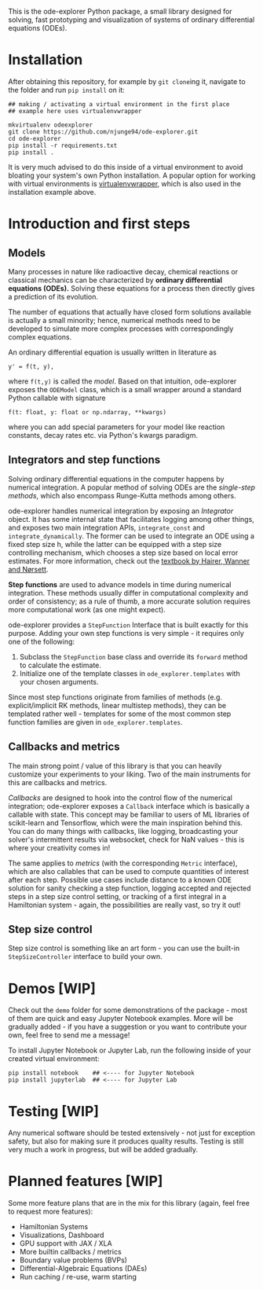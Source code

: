 This is the ode-explorer Python package,
a small library designed for solving, fast prototyping and visualization
of systems of ordinary differential equations (ODEs).


# Installation

After obtaining this repository, for example by ``git clone``ing it,
navigate to the folder and run ``pip install`` on it:

```
## making / activating a virtual environment in the first place
## example here uses virtualenvwrapper

mkvirtualenv odeexplorer
git clone https://github.com/njunge94/ode-explorer.git
cd ode-explorer
pip install -r requirements.txt
pip install .
```

It is very much advised to do this inside of a virtual environment to avoid bloating your 
system's own Python installation. A popular option for working with virtual environments is 
[virtualenvwrapper](https://virtualenvwrapper.readthedocs.io/en/latest/), which is also used in the installation example above.


# Introduction and first steps

## Models

Many processes in nature like radioactive decay, chemical reactions or classical mechanics can be characterized by **ordinary differential equations (ODEs).** Solving these equations for a process then directly gives a prediction of its evolution.

The number of equations that actually have closed form solutions available is actually a small minority; hence, numerical methods need to be developed to simulate more complex processes with correspondingly complex equations.

An ordinary differential equation is usually written in literature as
```
y' = f(t, y),
```

where ``f(t,y)`` is called the *model*. Based on that intuition, ode-explorer exposes the ``ODEModel`` class, which is a small wrapper around a standard Python callable with signature

```
f(t: float, y: float or np.ndarray, **kwargs)
```
where you can add special parameters for your model like reaction constants, decay rates etc. via Python's kwargs paradigm.

## Integrators and step functions

Solving ordinary differential equations in the computer happens by numerical integration. A popular method of solving ODEs are the *single-step methods*, which also encompass Runge-Kutta methods among others.

ode-explorer handles numerical integration by exposing an *Integrator* object. It has some internal state that facilitates logging among other things, and exposes two main integration APIs, 
``integrate_const`` and ``integrate_dynamically``. The former can be used to integrate an ODE using a fixed step size h, while the latter can be equipped with a step size controlling mechanism,
which chooses a step size based on local error estimates. For more information, check out the [textbook by Hairer, Wanner and Nørsett](https://www.springer.com/de/book/9783540566700).

**Step functions** are used to advance models in time during numerical integration. These methods usually differ in computational complexity and order of consistency; as a rule of thumb, a more accurate solution requires more computational work (as one might expect).

ode-explorer provides a ``StepFunction`` Interface that is built exactly for this purpose. Adding your own step functions is very simple - it requires only one of the following:
1. Subclass the ``StepFunction`` base class and override its ``forward`` method to calculate the estimate.
2. Initialize one of the template classes in ``ode_explorer.templates`` with your chosen arguments.

Since most step functions originate from families of methods (e.g. explicit/implicit RK methods, linear multistep methods), they can be templated rather well - templates for some of the most common step function families are given in ``ode_explorer.templates``. 


## Callbacks and metrics

The main strong point / value of this library is that you can heavily customize your experiments to your liking. Two of the main instruments for this are callbacks and metrics.

*Callbacks* are designed to hook into the control flow of the numerical integration; ode-explorer exposes a ``Callback`` interface which is basically a callable with state. 
This concept may be familiar to users of ML libraries of scikit-learn and Tensorflow, which were the main inspiration behind this.
You can do many things with callbacks, like logging, broadcasting your solver's intermittent results via websocket, check for NaN values - this is where your creativity comes in!

The same applies to *metrics* (with the corresponding ``Metric`` interface), which are also callables that can be used to compute quantities of interest after each step.
Possible use cases include distance to a known ODE solution for sanity checking a step function, logging accepted and rejected steps in a step size control setting, or tracking of a first integral in a Hamiltonian system -
again, the possibilities are really vast, so try it out!

## Step size control

Step size control is something like an art form - you can use the built-in ``StepSizeController`` interface to build your own. 


# Demos [WIP]

Check out the ``demo`` folder for some demonstrations of the package - most of them are quick and easy Jupyter Notebook examples. More will be gradually added - if you have a suggestion or you want to contribute your own, feel free to send me a message!

To install Jupyter Notebook or Jupyter Lab, run the following inside of your created virtual environment:
```
pip install notebook    ## <---- for Jupyter Notebook
pip install jupyterlab  ## <---- for Jupyter Lab
```
# Testing [WIP]

Any numerical software should be tested extensively - not just for exception safety, but also for making sure it produces quality results. Testing is still very much a work in progress, but will be added gradually.

# Planned features [WIP]

Some more feature plans that are in the mix for this library (again, feel free to request more features):

* Hamiltonian Systems
* Visualizations, Dashboard
* GPU support with JAX / XLA
* More builtin callbacks / metrics
* Boundary value problems (BVPs)
* Differential-Algebraic Equations (DAEs)
* Run caching / re-use, warm starting